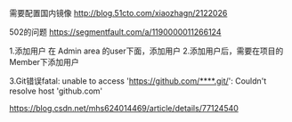需要配置国内镜像
http://blog.51cto.com/xiaozhagn/2122026



502的问题
https://segmentfault.com/a/1190000011266124

1.添加用户
在 Admin area 的user下面，添加用户
2.添加用户后，需要在项目的Member下添加用户

3.Git错误fatal: unable to access 'https://github.com/****.git/': Couldn't resolve host 'github.com'

https://blog.csdn.net/mhs624014469/article/details/77124540


